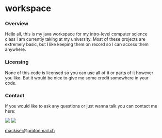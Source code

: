 # workspace

### Overview
Hello all, this is my java workspace for my intro-level computer science class I am currently taking at my university. Most of these projects are extremely basic, but I like keeping them on record so I can access them anywhere.

### Licensing
None of this code is licensed so you can use all of it or parts of it however you like. But it would be nice to give me some credit somewhere in your code.

### Contact
If you would like to ask any questions or just wanna talk you can contact me here:

<a href="http://twitter.com/grrmln"><img src="assets/images/twitter-share-btn.png" /></a>
<a href="http://github.com/grrmln"><img src="assets/images/github-share-btn.png" /></a>

[mackiser@protonmail.ch](mailto:mackiser@protonmail.ch)
